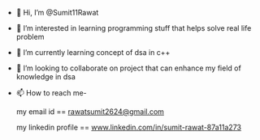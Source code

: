 - 👋 Hi, I’m @Sumit11Rawat
- 👀 I’m interested in learning programming stuff that helps solve real life problem
- 🌱 I’m currently learning concept of dsa in c++
- 💞️ I’m looking to collaborate on project that can enhance my field of knowledge in dsa
- 📫 How to reach me-
  
     my email id == rawatsumit2624@gmail.com
  
     my linkedin profile == www.linkedin.com/in/sumit-rawat-87a11a273


